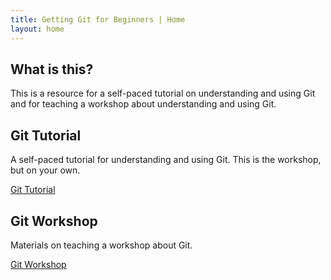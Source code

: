 ```yaml
---
title: Getting Git for Beginners | Home
layout: home
---
```


## What is this?

This is a resource for a self-paced tutorial on understanding and using
Git and for teaching a workshop about understanding and
using Git.

## Git Tutorial

A self-paced tutorial for understanding and using Git. This is the workshop, but on your own.

<a class="button" href="git-tutorial/index.html">Git Tutorial</a>

## Git Workshop

Materials on teaching a workshop about Git.

<a class="button" href="git-workshop/index.html">Git Workshop</a>